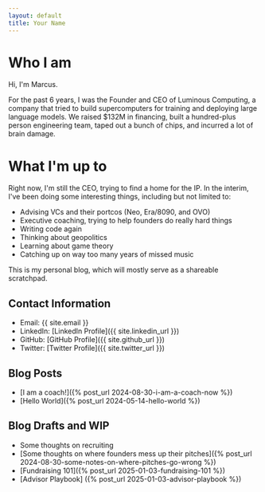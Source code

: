 ```yaml
---
layout: default 
title: Your Name
---
```


# Who I am 
 Hi, I'm Marcus. 
 
For the past 6 years, I was the Founder and CEO of Luminous Computing, a company that tried to build supercomputers for training and deploying large language models. We raised $132M in financing, built a hundred-plus person engineering team, taped out a bunch of chips, and incurred a lot of brain damage.

# What I'm up to 
Right now, I'm still the CEO, trying to find a home for the IP. In the interim, I've been doing some interesting things, including but not limited to:

- Advising VCs and their portcos (Neo, Era/8090, and OVO)
- Executive coaching, trying to help founders do really hard things
- Writing code again
- Thinking about geopolitics
- Learning about game theory
- Catching up on way too many years of missed music 

This is my personal blog, which will mostly serve as a shareable scratchpad. 

## Contact Information
- Email: {{ site.email }}
- LinkedIn: [LinkedIn Profile]({{ site.linkedin_url }})
- GitHub: [GitHub Profile]({{ site.github_url }})
- Twitter: [Twitter Profile]({{ site.twitter_url }})

## Blog Posts
- [I am a coach!]({% post_url 2024-08-30-i-am-a-coach-now %})
- [Hello World]({% post_url 2024-05-14-hello-world %})


## Blog Drafts and WIP
- Some thoughts on recruiting
- [Some thoughts on where founders mess up their pitches]({% post_url 2024-08-30-some-notes-on-where-pitches-go-wrong %})
- [Fundraising 101]({% post_url 2025-01-03-fundraising-101 %})
- [Advisor Playbook] ({% post_url 2025-01-03-advisor-playbook %})
